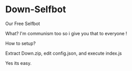 # Down-Selfbot
Our Free Selfbot


What? I'm communism too so i give you that to everyone !


How to setup?

Extract Down.zip, edit config.json, and execute index.js

Yes its easy.
